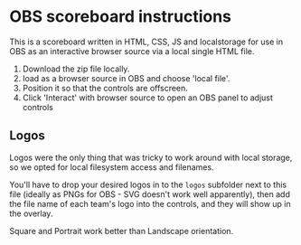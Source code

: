 # OBS scoreboard instructions
This is a scoreboard written in HTML, CSS, JS and localstorage for use in OBS as an interactive browser source via a local single HTML file.

1. Download the zip file locally.
2. load as a browser source in OBS and choose 'local file'.
3. Position it so that the controls are offscreen.
4. Click 'Interact' with browser source to open an OBS panel to adjust controls

## Logos

Logos were the only thing that was tricky to work around with local storage, so we opted for local filesystem access and filenames.

You'll have to drop your desired logos in to the `logos` subfolder next to this file (ideally as PNGs for OBS - SVG doesn't work well apparently), then add the file name of each team's logo into the controls, and they will show up in the overlay.

Square and Portrait work better than Landscape orientation.
